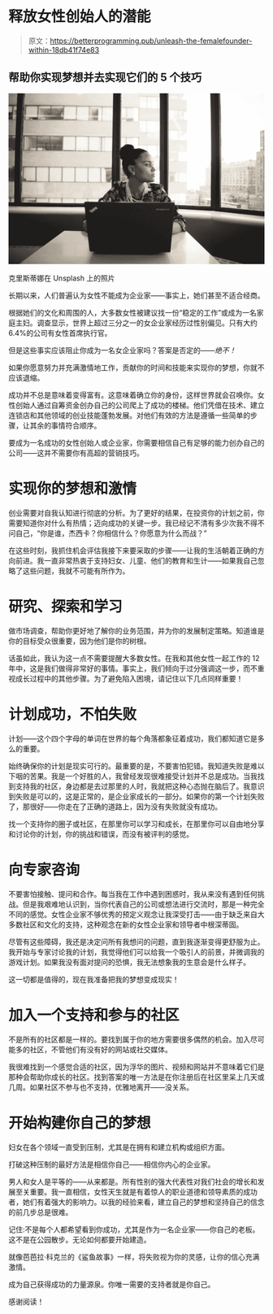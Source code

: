 # 释放女性创始人的潜能

> 原文：<https://betterprogramming.pub/unleash-the-femalefounder-within-18db41f74e83>

## 帮助你实现梦想并去实现它们的 5 个技巧

![](img/3da7fde96a99896ec4c44952be68a9dc.png)

克里斯蒂娜在 Unsplash 上的照片

长期以来，人们普遍认为女性不能成为企业家——事实上，她们甚至不适合经商。

根据她们的文化和周围的人，大多数女性被建议找一份“稳定的工作”或成为一名家庭主妇。调查显示，世界上超过三分之一的女企业家经历过性别偏见。只有大约 6.4%的公司有女性首席执行官。

但是这些事实应该阻止你成为一名女企业家吗？答案是否定的——*绝不！*

如果你愿意努力并充满激情地工作，贡献你的时间和技能来实现你的梦想，你就不应该退缩。

成功并不总是意味着变得富有。这意味着确立你的身份，这样世界就会召唤你。女性创始人通过自筹资金创办自己的公司爬上了成功的楼梯。他们凭借在技术、建立连锁店和其他领域的创业技能蓬勃发展。对他们有效的方法是遵循一些简单的步骤，让其余的事情符合顺序。

要成为一名成功的女性创始人或企业家，你需要相信自己有足够的能力创办自己的公司——这并不需要你有高超的营销技巧。

# 实现你的梦想和激情

创业需要对自我认知进行彻底的分析。为了更好的结果，在投资你的计划之前，你需要知道你对什么有热情；迈向成功的关键一步。我已经记不清有多少次我不得不问自己，“你是谁，杰西卡？你相信什么？你愿意为什么而战？”

在这些时刻，我抓住机会评估我接下来要采取的步骤——让我的生活朝着正确的方向前进。我一直非常热衷于支持妇女、儿童、他们的教育和生计——如果我自己忽略了这些问题，我就不可能有所作为。

# 研究、探索和学习

做市场调查，帮助你更好地了解你的业务范围，并为你的发展制定策略。知道谁是你的目标受众很重要，因为他们是你的树根。

话虽如此，我认为这一点不需要提醒大多数女性。在我和其他女性一起工作的 12 年中，这是我们做得非常好的事情。事实上，我们倾向于过分强调这一步，而不重视成长过程中的其他步骤。为了避免陷入困境，请记住以下几点同样重要！

# 计划成功，不怕失败

计划——这个四个字母的单词在世界的每个角落都象征着成功，我们都知道它是多么的重要。

始终确保你的计划是现实可行的。最重要的是，不要害怕犯错。我知道失败是难以下咽的苦果。我是一个好胜的人，我曾经发现很难接受计划并不总是成功。当我找到支持我的社区，身边都是去过那里的人时，我就把这种心态抛在脑后了。我意识到失败是可以的，这是正常的，是企业家成长的一部分。如果你的第一个计划失败了，那很好——你走在了正确的道路上，因为没有失败就没有成功。

找一个支持你的圈子或社区，在那里你可以学习和成长，在那里你可以自由地分享和讨论你的计划，你的挑战和错误，而没有被评判的感觉。

# 向专家咨询

不要害怕接触、提问和合作。每当我在工作中遇到困惑时，我从来没有遇到任何挑战。但是我艰难地认识到，当你代表自己的公司或想法进行交流时，那是一种完全不同的感觉。女性企业家不够优秀的预定义观念让我深受打击——由于缺乏来自大多数社区和文化的支持，这种观念在新的女性企业家和领导者中根深蒂固。

尽管有这些障碍，我还是决定问所有我想问的问题，直到我逐渐变得更舒服为止。我开始与专家讨论我的计划，我觉得他们可以给我一个吸引人的前景，并微调我的游戏计划。如果我没有面对提问的恐惧，我无法想象我的生意会是什么样子。

这一切都是值得的，现在我准备把我的梦想变成现实！

# 加入一个支持和参与的社区

不是所有的社区都是一样的。要找到属于你的地方需要很多偶然的机会。加入尽可能多的社区，不管他们有没有好的网站或社交媒体。

我很难找到一个感觉合适的社区，因为浮华的图片、视频和网站并不意味着它们是那种会帮助你成长的社区。找到答案的唯一方法是在你注册后在社区里呆上几天或几周。如果社区不参与也不支持，优雅地离开——没关系。

# 开始构建你自己的梦想

妇女在各个领域一直受到压制，尤其是在拥有和建立机构或组织方面。

打破这种压制的最好方法是相信你自己——相信你内心的企业家。

男人和女人是平等的——从来都是。所有性别的强大代表性对我们社会的增长和发展至关重要。我一直相信，女性天生就是有着惊人的职业道德和领导素质的成功者，她们有着强大的影响力。以我的经验来看，建立自己的梦想和坚持自己的信念的前几步总是很难。

记住:不是每个人都希望看到你成功，尤其是作为一名企业家——你自己的老板。这不是在公园散步。无论如何都要开始建造。

就像芭芭拉·科克兰的《鲨鱼故事》一样，将失败视为你的灵感，让你的信心充满激情。

成为自己获得成功的力量源泉。你唯一需要的支持者就是你自己。

感谢阅读！